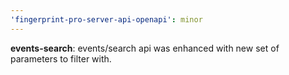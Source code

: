 ```yaml
---
'fingerprint-pro-server-api-openapi': minor
---
```


**events-search**: events/search api was enhanced with new set of parameters to filter with.